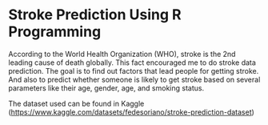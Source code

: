 # Stroke Prediction Using R Programming

According to the World Health Organization (WHO), stroke is the 2nd leading cause of death globally. This fact encouraged me to do stroke data prediction. The goal is to find out factors that lead people for getting stroke. And also to predict whether someone is likely to get stroke based on several parameters like their age, gender, age, and smoking status.

The dataset used can be found in Kaggle (https://www.kaggle.com/datasets/fedesoriano/stroke-prediction-dataset)
